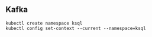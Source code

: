## Kafka
```shell script
kubectl create namespace ksql
kubectl config set-context --current --namespace=ksql
```